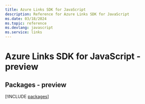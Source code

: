 ```yaml
---
title: Azure Links SDK for JavaScript
description: Reference for Azure Links SDK for JavaScript
ms.date: 03/18/2024
ms.topic: reference
ms.devlang: javascript
ms.service: links
---
```

# Azure Links SDK for JavaScript - preview
## Packages - preview
[!INCLUDE [packages](links-index.md)]